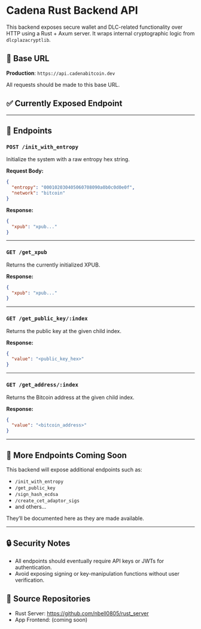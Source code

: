 # Cadena Rust Backend API

This backend exposes secure wallet and DLC-related functionality over HTTP using a Rust + Axum server. It wraps internal cryptographic logic from `dlcplazacryptlib`.

## 📡 Base URL

**Production**: `https://api.cadenabitcoin.dev`

All requests should be made to this base URL.

## ✅ Currently Exposed Endpoint

---

## 🔐 Endpoints

### `POST /init_with_entropy`
Initialize the system with a raw entropy hex string.

**Request Body:**
```json
{
  "entropy": "000102030405060708090a0b0c0d0e0f",
  "network": "bitcoin"
}
```

**Response:**
```json
{
  "xpub": "xpub..."
}
```

---

### `GET /get_xpub`
Returns the currently initialized XPUB.

**Response:**
```json
{
  "xpub": "xpub..."
}
```

---

### `GET /get_public_key/:index`
Returns the public key at the given child index.

**Response:**
```json
{
  "value": "<public_key_hex>"
}
```

---

### `GET /get_address/:index`
Returns the Bitcoin address at the given child index.

**Response:**
```json
{
  "value": "<bitcoin_address>"
}
```

---

## 🚧 More Endpoints Coming Soon

This backend will expose additional endpoints such as:

- `/init_with_entropy`
- `/get_public_key`
- `/sign_hash_ecdsa`
- `/create_cet_adaptor_sigs`
- and others...

They’ll be documented here as they are made available.

---

## 🔒 Security Notes

- All endpoints should eventually require API keys or JWTs for authentication.
- Avoid exposing signing or key-manipulation functions without user verification.

## 📂 Source Repositories

- Rust Server: https://github.com/nbell0805/rust_server
- App Frontend: (coming soon)

